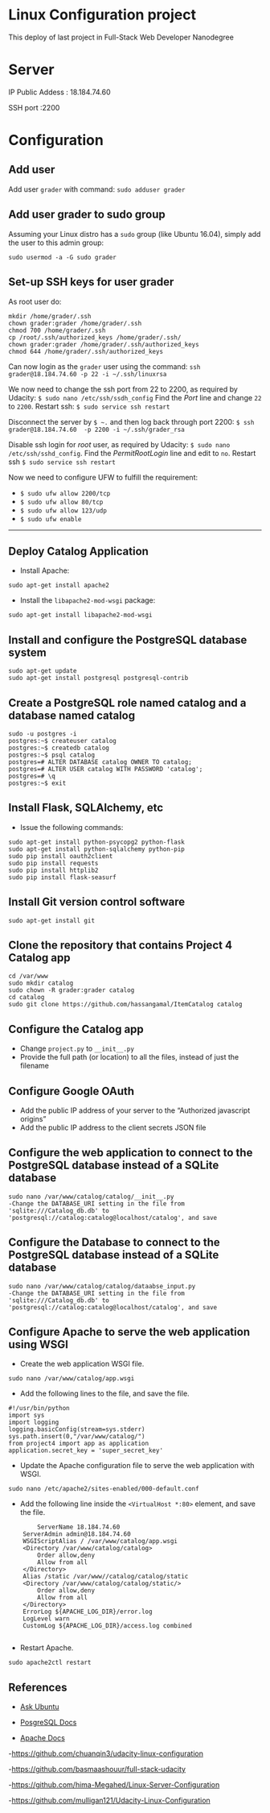 
# Linux Configuration project

This deploy of last project in Full-Stack Web Developer Nanodegree

# Server

IP Public Addess : 18.184.74.60 

SSH port :2200

# Configuration

## Add user
Add user `grader` with command: `sudo adduser grader`

## Add user grader to sudo group
Assuming your Linux distro has a `sudo` group (like Ubuntu 16.04), simply add the user to
this admin group:
```
sudo usermod -a -G sudo grader
```

## Set-up SSH keys for user grader
As root user do:
```
mkdir /home/grader/.ssh
chown grader:grader /home/grader/.ssh
chmod 700 /home/grader/.ssh
cp /root/.ssh/authorized_keys /home/grader/.ssh/
chown grader:grader /home/grader/.ssh/authorized_keys
chmod 644 /home/grader/.ssh/authorized_keys
```
Can now login as the `grader` user using the command:
`ssh grader@18.184.74.60 -p 22 -i ~/.ssh/linuxrsa`

 We now need to change the ssh port from 22 to 2200, as required by Udacity: `$ sudo nano /etc/ssh/ssdh_config` Find the *Port* line and change `22` to `2200`. Restart ssh: `$ sudo service ssh restart`

 Disconnect the server by `$ ~.` and then log back through port 2200: `$ ssh grader@18.184.74.60  -p 2200 -i ~/.ssh/grader_rsa`

 Disable ssh login for *root* user, as required by Udacity: `$ sudo nano /etc/ssh/sshd_config`. Find the *PermitRootLogin* line and edit to `no`. Restart ssh `$ sudo service ssh restart`

 Now we need to configure UFW to fulfill the requirement:
- `$ sudo ufw allow 2200/tcp`
- `$ sudo ufw allow 80/tcp`
- `$ sudo ufw allow 123/udp`
- `$ sudo ufw enable`

------

## Deploy Catalog Application
- Install Apache:

`sudo apt-get install apache2`

- Install the `libapache2-mod-wsgi` package:

`sudo apt-get install libapache2-mod-wsgi`

## Install and configure the PostgreSQL database system
 ```
sudo apt-get update
sudo apt-get install postgresql postgresql-contrib
```
 
## Create a PostgreSQL role named catalog and a database named catalog
```
sudo -u postgres -i
postgres:~$ createuser catalog
postgres:~$ createdb catalog
postgres:~$ psql catalog
postgres=# ALTER DATABASE catalog OWNER TO catalog;
postgres=# ALTER USER catalog WITH PASSWORD 'catalog';
postgres=# \q
postgres:~$ exit

```

## Install Flask, SQLAlchemy, etc
- Issue the following commands:
```
sudo apt-get install python-psycopg2 python-flask
sudo apt-get install python-sqlalchemy python-pip
sudo pip install oauth2client
sudo pip install requests
sudo pip install httplib2
sudo pip install flask-seasurf
```


## Install Git version control software
`sudo apt-get install git`

## Clone the repository that contains Project 4 Catalog app

```
cd /var/www
sudo mkdir catalog
sudo chown -R grader:grader catalog
cd catalog
sudo git clone https://github.com/hassangamal/ItemCatalog catalog
```

## Configure the Catalog app
- Change `project.py` to `__init__.py`
-  Provide the full path (or location) to all the files, instead of just the filename

## Configure Google OAuth
- Add the public IP address of your server to the “Authorized javascript origins”
- Add the public IP address to the client secrets JSON file

## Configure the web application to connect to the PostgreSQL database instead of a SQLite database
 ```
 sudo nano /var/www/catalog/catalog/__init__.py
 -Change the DATABASE_URI setting in the file from 'sqlite:///Catalog_db.db' to 'postgresql://catalog:catalog@localhost/catalog', and save
``` 

## Configure the Database to connect to the PostgreSQL database instead of a SQLite database
  ```
 sudo nano /var/www/catalog/catalog/dataabse_input.py
 -Change the DATABASE_URI setting in the file from 'sqlite:///Catalog_db.db' to 'postgresql://catalog:catalog@localhost/catalog', and save
 ```
 
 ## Configure Apache to serve the web application using WSGI
- Create the web application WSGI file.
 ```
sudo nano /var/www/catalog/app.wsgi
```
- Add the following lines to the file, and save the file.
```
#!/usr/bin/python
import sys 
import logging
logging.basicConfig(stream=sys.stderr)
sys.path.insert(0,"/var/www/catalog/")
from project4 import app as application
application.secret_key = 'super_secret_key'

```
- Update the Apache configuration file to serve the web application with WSGI.
```
sudo nano /etc/apache2/sites-enabled/000-default.conf
```
- Add the following line inside the `<VirtualHost *:80>` element, and save the file.
```
        ServerName 18.184.74.60
	ServerAdmin admin@18.184.74.60
	WSGIScriptAlias / /var/www/catalog/app.wsgi
	<Directory /var/www/catalog/catalog>
		Order allow,deny
		Allow from all
	</Directory>
	Alias /static /var/www//catalog/catalog/static
	<Directory /var/www/catalog/catalog/static/>
		Order allow,deny
		Allow from all
	</Directory>
	ErrorLog ${APACHE_LOG_DIR}/error.log
	LogLevel warn
	CustomLog ${APACHE_LOG_DIR}/access.log combined
 
```

- Restart Apache.
```
sudo apache2ctl restart
```
## References
- [Ask Ubuntu](http://askubuntu.com/)

- [PosgreSQL Docs](https://www.postgresql.org/docs/9.5/static/index.html)

- [Apache Docs](https://httpd.apache.org/docs/2.4/)

-https://github.com/chuanqin3/udacity-linux-configuration

-https://github.com/basmaashouur/full-stack-udacity

-https://github.com/hima-Megahed/Linux-Server-Configuration

-https://github.com/mulligan121/Udacity-Linux-Configuration
